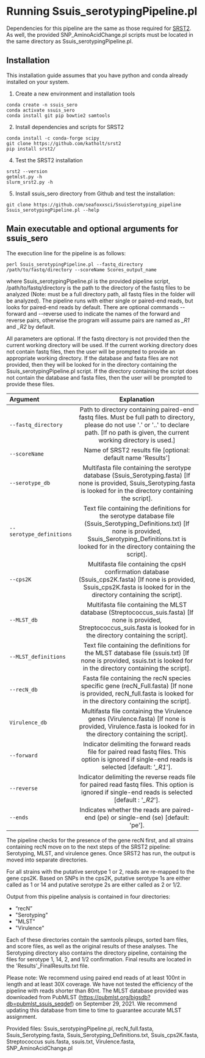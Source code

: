 # Running Ssuis_serotypingPipeline.pl
Dependencies for this pipeline are the same as those required for [SRST2](https://github.com/katholt/srst2). 
As well, the provided SNP_AminoAcidChange.pl scripts must be located in the same directory as Ssuis_serotypingPipeline.pl.

## Installation
This installation guide assumes that you have python and conda already installed on your system.

1. Create a new environment and installation tools
```
conda create -n ssuis_sero
conda activate ssuis_sero
conda install git pip bowtie2 samtools
```

2. Install dependencies and scripts for SRST2
```
conda install -c conda-forge scipy
git clone https://github.com/katholt/srst2
pip install srst2/
```

4. Test the SRST2 installation
```
srst2 --version
getmlst.py -h
slurm_srst2.py -h
```

5. Install ssuis_sero directory from Github and test the installation:
```
git clone https://github.com/seafoxxsci/SsuisSerotyping_pipeline
Ssuis_serotypingPipeline.pl --help
```

## Main executable and optional arguments for ssuis_sero
The execution line for the pipeline is as follows:
```
perl Ssuis_serotypingPipeline.pl --fastq_directory /path/to/fastq/directory --scoreName Scores_output_name
```

where Ssuis_serotypingPipeline.pl is the provided pipeline script, /path/to/fastq/directory is the path to the directory of the fastq files to be analyzed (Note: must be a full directory path, all fastq files in the folder will be analyzed). The pipeline runs with either single or paired-end reads, but looks for paired-end reads by default. There are optional commands --forward and --reverse used to indicate the names of the forward and reverse pairs, otherwise the program will assume pairs are named as *_R1* and *_R2* by default.

All parameters are optional.  If the fastq directory is not provided then the current working directory will be used.  If the current working directory does not contain fastq files, then the user will be prompted to provide an appropriate working directory.  If the database and fasta files are not provided, then they will be looked for in the directory containing the Ssuis_serotypingPipeline.pl script.  If the directory containing the script does not contain the database and fasta files, then the user will be prompted to provide these files.

| Argument | Explanation |
|:-----|:------:|
|`--fastq_directory`      |Path to directory containing paired-end fastq files. Must be full path to directory, please do not use '.' or '..' to declare path. [If no path is given, the current working directory is used.]|
|`--scoreName`            |Name of SRST2 results file [optional: default name 'Results']|
|`--serotype_db`          |Multifasta file containing the serotype database (Ssuis_Serotyping.fasta) [If none is provided, Ssuis_Serotyping.fasta is looked for in the directory containing the script].|
|`--serotype_definitions` |Text file containing the definitions for the serotype database file (Ssuis_Serotyping_Definitions.txt) [If none is provided, Ssuis_Serotyping_Definitions.txt is looked for in the directory containing the script].|
|`--cps2K`                |Multifasta file containing the cpsH confirmation database (Ssuis_cps2K.fasta) [If none is provided, Ssuis_cps2K.fasta is looked for in the directory containing the script].|
|`--MLST_db`              |Multifasta file containing the MLST database (Streptococcus_suis.fasta) [If none is provided, Streptococcus_suis.fasta is looked for in the directory containing the script].|
|`--MLST_definitions`     |Text file containing the definitions for the MLST database file (ssuis.txt) [If none is provided, ssuis.txt is looked for in the directory containing the script].|
|`--recN_db`              |Fasta file containing the recN species specific gene (recN_Full.fasta) [If none is provided, recN_full.fasta is looked for in the directory containing the script].|
|`Virulence_db`		        |Multifasta file containing the Virulence genes (Virulence.fasta) [If none is provided, Virulence.fasta is looked for in the directory containing the script].|
|`--forward`              |Indicator delimiting the forward reads file for paired read fastq files. This option is ignored if single-end reads is selected [default: '*_R1*'].|
|`--reverse`              |Indicator delimiting the reverse reads file for paired read fastq files. This option is ignored if single-end reads is selected [default : '*_R2*'].|
|`--ends`			            |Indicates whether the reads are paired-end (pe) or single-end (se) [default: 'pe'].|

The pipeline checks for the presence of the gene recN first, and all strains containing recN move on to the next steps of the SRST2 pipeline: Serotyping, MLST, and virulence genes. Once SRST2 has run, the output is moved into separate directories.  

For all strains with the putative serotype 1 or 2, reads are re-mapped to the gene cps2K.  Based on SNPs in the cps2K, putative serotype 1s are either called as 1 or 14 and putative serotype 2s are either called as 2 or 1/2. 

Output from this pipeline analysis is contained in four directories:
- “recN”
- "Serotyping"
- "MLST"
- "Virulence" 

Each of these directories contain the samtools pileups, sorted bam files, and score files, as well as the original results of these analyses.  The Serotyping directory also contains the directory pipeline, containing the files for serotype 1, 14, 2, and 1/2 confirmation.  Final results are located in the 'Results'_FinalResults.txt file.

Please note: We recommend using paired end reads of at least 100nt in length and at least 30X coverage. We have not tested the efficiency of the pipeline with reads shorter than 80nt.
The MLST database provided was downloaded from PubMLST (https://pubmlst.org/bigsdb?db=pubmlst_ssuis_seqdef) on September 29, 2021.  We recommend updating this database from time to time to guarantee accurate MLST assignment.

Provided files: Ssuis_serotypingPipeline.pl, recN_full.fasta, Ssuis_Serotyping.fasta, Ssuis_Serotyping_Definitions.txt, Ssuis_cps2K.fasta, Streptococcus suis.fasta, ssuis.txt, Virulence.fasta, SNP_AminoAcidChange.pl
